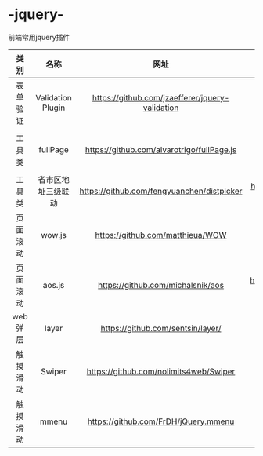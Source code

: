 # -jquery-
前端常用jquery插件

| 类别        | 名称   |  网址  | 备注|
| :--------:   | :-----:  |  :-----: |:----:  |
| 表单验证    | Validation Plugin |    https://github.com/jzaefferer/jquery-validation     |http://www.imooc.com/learn/385|
| 工具类    | fullPage |    https://github.com/alvarotrigo/fullPage.js     |http://www.imooc.com/learn/514  （Fullpage入门指南）http://www.uedsc.com/fullpage-introduction.html|
| 工具类     | 省市区地址三级联动 |    https://github.com/fengyuanchen/distpicker  |http://www.htmleaf.com/jQuery/jquery-tools/201606023549.html|
| 页面滚动 | wow.js |   https://github.com/matthieua/WOW     | 
| 页面滚动 | aos.js |   https://github.com/michalsnik/aos    | http://www.htmleaf.com/jQuery/Layout-Interface/201606093578.html|
|web弹层|layer|https://github.com/sentsin/layer/|http://layer.layui.com/|
|触摸滑动|Swiper|https://github.com/nolimits4web/Swiper|http://www.swiper.com.cn/|
|触摸滑动|mmenu|https://github.com/FrDH/jQuery.mmenu|http://mmenu.frebsite.nl/|
